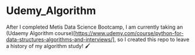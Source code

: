 # Udemy_Algorithm

After I completed Metis Data Science Bootcamp, I am currently taking an (Udaemy Algorithm course)[https://www.udemy.com/course/python-for-data-structures-algorithms-and-interviews/], so I created this repo to leave a history of my algorithm study! 🖌
